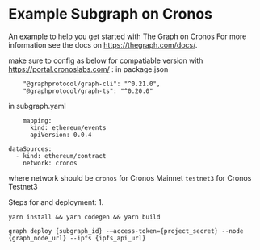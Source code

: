 # Example Subgraph on Cronos

An example to help you get started with The Graph on Cronos
For more information see the docs on https://thegraph.com/docs/.

make sure to config as below for compatiable version with https://portal.cronoslabs.com/ :
in package.json
```
    "@graphprotocol/graph-cli": "^0.21.0",
    "@graphprotocol/graph-ts": "^0.20.0"
```
in subgraph.yaml
```
    mapping:
      kind: ethereum/events
      apiVersion: 0.0.4
```
```
dataSources:
  - kind: ethereum/contract
    network: cronos
```
where network should be 
`cronos` for Cronos Mainnet
`testnet3` for Cronos Testnet3


Steps for and deployment:
1. 
```
yarn install && yarn codegen && yarn build
```

```
graph deploy {subgraph_id} -—access-token={project_secret} --node {graph_node_url} --ipfs {ipfs_api_url}
```